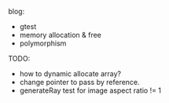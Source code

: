blog: 
* gtest
* memory allocation & free
* polymorphism

TODO: 
* how to dynamic allocate array? 
* change pointer to pass by reference.
* generateRay test for image aspect ratio != 1
